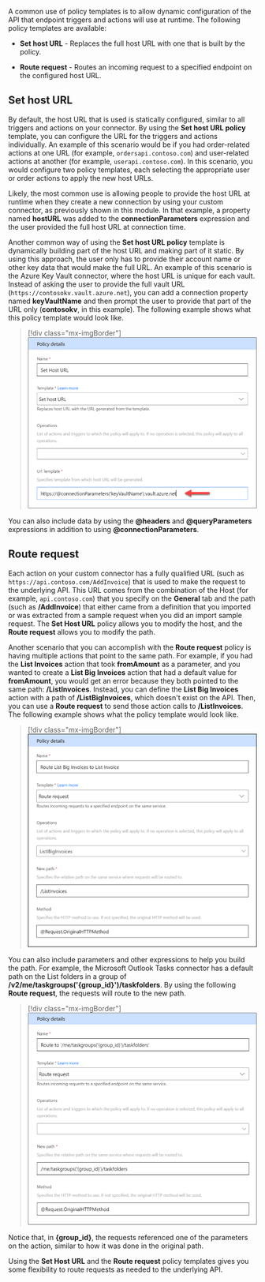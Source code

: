 A common use of policy templates is to allow dynamic configuration of the API that endpoint triggers and actions will use at runtime. The following policy templates are available:

-   **Set host URL** - Replaces the full host URL with one that is built by the policy.

-   **Route request** - Routes an incoming request to a specified endpoint on the configured host URL.

## Set host URL

By default, the host URL that is used is statically configured, similar to all triggers and actions on your connector. By using the **Set host URL policy** template, you can configure the URL for the triggers and actions individually. An example of this scenario would be if you had order-related actions at one URL (for example, `ordersapi.contoso.com`) and user-related actions at another (for example, `userapi.contoso.com`). In this scenario, you would configure two policy templates, each selecting the appropriate user or order actions to apply the new host URLs.

Likely, the most common use is allowing people to provide the host URL at runtime when they create a new connection by using your custom connector, as previously shown in this module. In that example, a property named **hostURL** was added to the **connectionParameters** expression and the user provided the full host URL at connection time.

Another common way of using the **Set host URL policy** template is dynamically building part of the host URL and making part of it static. By using this approach, the user only has to provide their account name or other key data that would make the full URL. An example of this scenario is the Azure Key Vault connector, where the host URL is unique for each vault. Instead of asking the user to provide the full vault URL (`https://contosokv.vault.azure.net`), you can add a connection property named **keyVaultName** and then prompt the user to provide that part of the URL only (**contosokv**, in this example). The following example shows what this policy template would look like.

> [!div class="mx-imgBorder"]
> [![Screenshot of policy details with arrow pointing at the URL template.](../media/url-template.png)](../media/url-template.png#lightbox)

You can also include data by using the **@headers** and **@queryParameters** expressions in addition to using **@connectionParameters**. 

## Route request

Each action on your custom connector has a fully qualified URL (such as `https://api.contoso.com/AddInvoice`) that is used to make the request to the underlying API. This URL comes from the combination of the Host (for example, `api.contoso.com`) that you specify on the **General** tab and the path (such as **/AddInvoice**) that either came from a definition that you imported or was extracted from a sample request when you did an import sample request. The **Set Host URL** policy allows you to modify the host, and the **Route request** allows you to modify the path.

Another scenario that you can accomplish with the **Route request** policy is having multiple actions that point to the same path. For example, if you had the **List Invoices** action that took **fromAmount** as a parameter, and you wanted to create a **List Big Invoices** action that had a default value for **fromAmount**, you would get an error because they both pointed to the same path: **/ListInvoices**. Instead, you can define the **List Big Invoices** action with a path of **/ListBigInvoices**, which doesn't exist on the API. Then, you can use a **Route request** to send those action calls to **/ListInvoices**. The following example shows what the policy template would look like.

> [!div class="mx-imgBorder"]
> [![Screenshot of policy details showing name, template, operations, new path, and method.](../media/policy-template-example.png)](../media/policy-template-example.png#lightbox)

You can also include parameters and other expressions to help you build the path. For example, the Microsoft Outlook Tasks connector has a default path on the List folders in a group of **/v2/me/taskgroups('{group_id}')/taskfolders**. By using the following **Route request**, the requests will route to the new path.

> [!div class="mx-imgBorder"]
> [![Screenshot of policy details showing name, template, operations, new path, and method with different values.](../media/route-request.png)](../media/route-request.png#lightbox)

Notice that, in **{group_id}**, the requests referenced one of the parameters on the action, similar to how it was done in the original path.

Using the **Set Host URL** and the **Route request** policy templates gives you some flexibility to route requests as needed to the underlying API.
